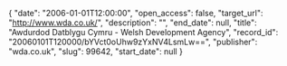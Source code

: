 {
  "date": "2006-01-01T12:00:00", 
  "open_access": false, 
  "target_url": "http://www.wda.co.uk/", 
  "description": "", 
  "end_date": null, 
  "title": "Awdurdod Datblygu Cymru - Welsh Development Agency", 
  "record_id": "20060101T120000/bYVct0oUhw9zYxNV4LsmLw==", 
  "publisher": "wda.co.uk", 
  "slug": 99642, 
  "start_date": null
}

